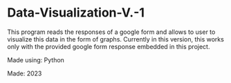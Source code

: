 # Data-Visualization-V.-1
This program reads the responses of a google form and allows to user to visualize this data in the form of graphs. Currently in this version, this works only with the provided google form response embedded in this project. 

Made using: Python

Made: 2023
